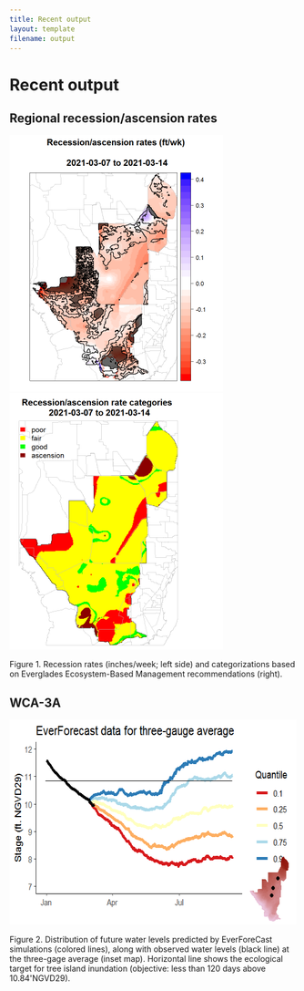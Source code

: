 ```yaml
---
title: Recent output
layout: template
filename: output
--- 
```


# Recent output


## Regional recession/ascension rates

<img src="https://github.com/troyhill/EvergladesEBM/blob/main/docs/figures/recession_EDEN.png" width="375" height="450" /> <img src="https://github.com/troyhill/EvergladesEBM/blob/main/docs/figures/recessionRates.png" width="375" height="450" />

Figure 1. Recession rates (inches/week; left side) and categorizations based on Everglades Ecosystem-Based Management recommendations (right).




## WCA-3A

<img src="https://github.com/troyhill/EvergladesEBM/blob/main/docs/figures/forecast_TreeIsland_HighWaterPM.png" width="600" height="360" />

Figure 2. Distribution of future water levels predicted by EverForeCast simulations (colored lines), along with observed water levels (black line) at the three-gage average (inset map). Horizontal line shows the ecological target for tree island inundation (objective: less than 120 days above 10.84'NGVD29).


